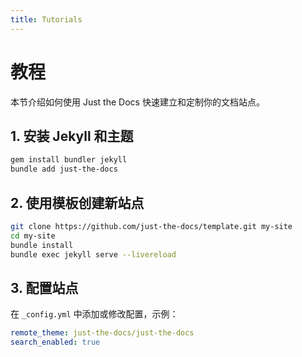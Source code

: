 ```yaml
---
title: Tutorials
---
```

# 教程

本节介绍如何使用 Just the Docs 快速建立和定制你的文档站点。

## 1. 安装 Jekyll 和主题

```bash
gem install bundler jekyll
bundle add just-the-docs
```

## 2. 使用模板创建新站点

```bash
git clone https://github.com/just-the-docs/template.git my-site
cd my-site
bundle install
bundle exec jekyll serve --livereload
```

## 3. 配置站点

在 `_config.yml` 中添加或修改配置，示例：

```yaml
remote_theme: just-the-docs/just-the-docs
search_enabled: true
```